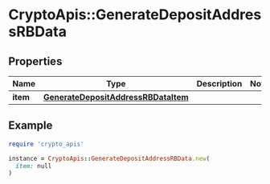 # CryptoApis::GenerateDepositAddressRBData

## Properties

| Name | Type | Description | Notes |
| ---- | ---- | ----------- | ----- |
| **item** | [**GenerateDepositAddressRBDataItem**](GenerateDepositAddressRBDataItem.md) |  |  |

## Example

```ruby
require 'crypto_apis'

instance = CryptoApis::GenerateDepositAddressRBData.new(
  item: null
)
```

